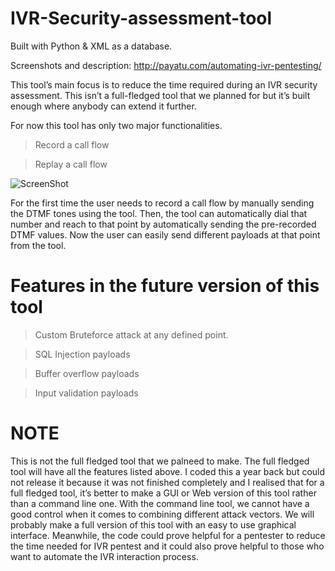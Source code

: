 # IVR-Security-assessment-tool
Built with Python & XML as a database.

Screenshots and description: http://payatu.com/automating-ivr-pentesting/

This tool’s main focus is to reduce the time required during an IVR security assessment. This isn’t a full-fledged tool that we planned for but it’s built enough where anybody can extend it further.

For now this tool has only two major functionalities.

>Record a call flow

>Replay a call flow

![ScreenShot](https://raw.github.com/payatu/ivr-pentest/master/banner_menu.png)

For the first time the user needs to record a call flow by manually sending the DTMF tones using the tool. Then, the tool can automatically dial that number and reach to that point by automatically sending the pre-recorded DTMF values. Now the user can easily send different payloads at that point from the tool.

# Features in the future version of this tool 

>Custom Bruteforce attack at any defined point.

>SQL Injection payloads

>Buffer overflow payloads

>Input validation payloads

# NOTE

This is not the full fledged tool that we palneed to make. The full fledged tool will have all the features listed above. I coded this a year back but could not release it because it was not finished completely and I realised that for a full fledged tool, it’s better to make a GUI or Web version of this tool rather than a command line one. With the command line tool, we cannot have a good control when it comes to combining different attack vectors. We will probably make a full version of this tool with an easy to use graphical interface. Meanwhile, the code could prove helpful for a pentester to reduce the time needed for IVR pentest and it could also prove helpful to those who want to automate the IVR interaction process.
